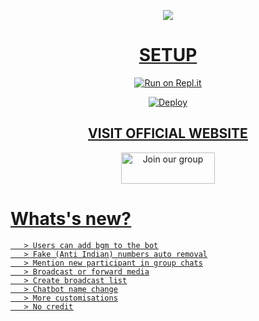 <div align="center">
  
<a href="https://bit.ly/3lC8I7t"><img src="king" border="0"></a>
  <a  src="https://fontmeme.com/permalink/211005/637ae3b7500558dc9ef1521af68a6984.png" alt="grand-theft-auto-font" height="39" width="350" border="0"></a>

  # <u> SETUP <u>
  
[![Run on Repl.it](https://www.linkpicture.com/q/Untitled-3_10.jpg)](https://replit.com/@souravkl11/Raganork-QR)

[![Deploy](https://www.linkpicture.com/q/heroku.jpg)](https://heroku.com/deploy?template=https://github.com/bot-repo/bot-setting.git)
     

## <u> VISIT OFFICIAL WEBSITE  <u>

<a href="https://bit.ly/raganork"><img src="https://i0.wp.com/www.printinlondon.co.uk/blog/wp-content/uploads/2017/07/visit-website-button.png?ssl=1" alt="Join our group" height="50" width="150" border="0"></a>

   <div align="left">
 
# <u> Whats's new? <u>
       
       > Users can add bgm to the bot
       > Fake (Anti Indian) numbers auto removal
       > Mention new participant in group chats
       > Broadcast or forward media
       > Create broadcast list
       > Chatbot name change
       > More customisations
       > No credit
       

